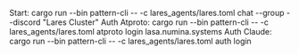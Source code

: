 Start: cargo run --bin pattern-cli -- -c lares_agents/lares.toml chat --group --discord "Lares Cluster"
Auth Atproto: cargo run --bin pattern-cli -- -c lares_agents/lares.toml atproto login lasa.numina.systems
Auth Claude: cargo run --bin pattern-cli -- -c lares_agents/lares.toml auth login
